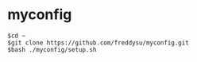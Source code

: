 myconfig
========
```
$cd ~
$git clone https://github.com/freddysu/myconfig.git
$bash ./myconfig/setup.sh
```
